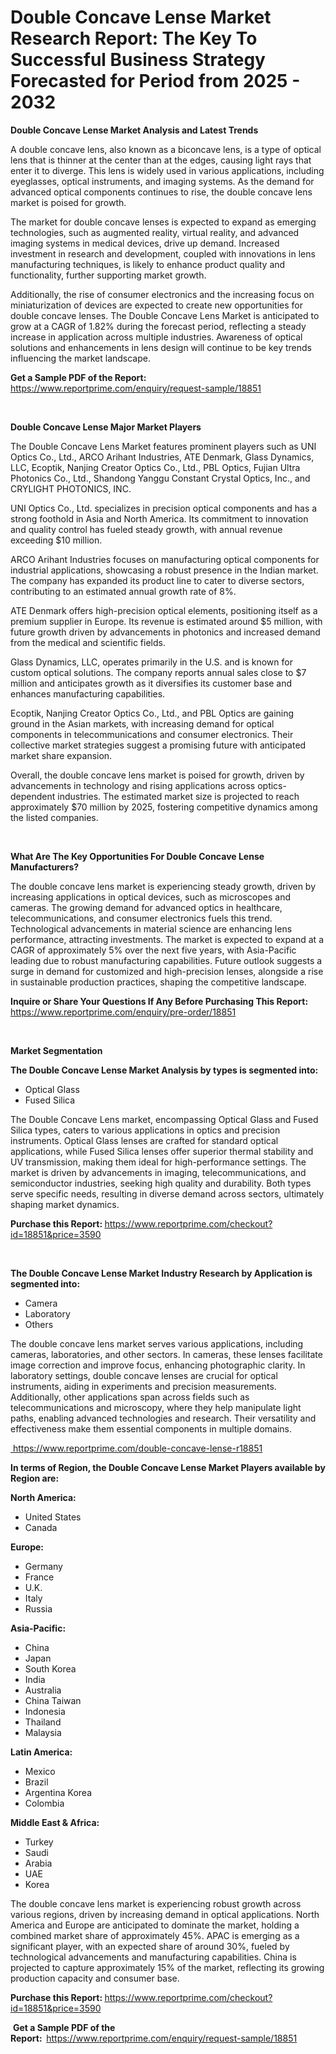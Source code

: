 <p><h1>Double Concave Lense Market Research Report: The Key To Successful Business Strategy Forecasted for Period from 2025 - 2032</h1></p><p><strong>Double Concave Lense Market Analysis and Latest Trends</strong></p>
<p><p>A double concave lens, also known as a biconcave lens, is a type of optical lens that is thinner at the center than at the edges, causing light rays that enter it to diverge. This lens is widely used in various applications, including eyeglasses, optical instruments, and imaging systems. As the demand for advanced optical components continues to rise, the double concave lens market is poised for growth.</p><p>The market for double concave lenses is expected to expand as emerging technologies, such as augmented reality, virtual reality, and advanced imaging systems in medical devices, drive up demand. Increased investment in research and development, coupled with innovations in lens manufacturing techniques, is likely to enhance product quality and functionality, further supporting market growth.</p><p>Additionally, the rise of consumer electronics and the increasing focus on miniaturization of devices are expected to create new opportunities for double concave lenses. The Double Concave Lens Market is anticipated to grow at a CAGR of 1.82% during the forecast period, reflecting a steady increase in application across multiple industries. Awareness of optical solutions and enhancements in lens design will continue to be key trends influencing the market landscape.</p></p>
<p><strong>Get a Sample PDF of the Report:&nbsp;</strong> <a href="https://www.reportprime.com/enquiry/request-sample/18851?utm_campaign=4581&utm_medium=2&utm_source=Github&utm_content=ia&utm_term=19052025&utm_id=double-concave-lense">https://www.reportprime.com/enquiry/request-sample/18851</a></p>
<p>&nbsp;</p>
<p><strong>Double Concave Lense Major Market Players</strong></p>
<p><p>The Double Concave Lens Market features prominent players such as UNI Optics Co., Ltd., ARCO Arihant Industries, ATE Denmark, Glass Dynamics, LLC, Ecoptik, Nanjing Creator Optics Co., Ltd., PBL Optics, Fujian Ultra Photonics Co., Ltd., Shandong Yanggu Constant Crystal Optics, Inc., and CRYLIGHT PHOTONICS, INC. </p><p>UNI Optics Co., Ltd. specializes in precision optical components and has a strong foothold in Asia and North America. Its commitment to innovation and quality control has fueled steady growth, with annual revenue exceeding $10 million.</p><p>ARCO Arihant Industries focuses on manufacturing optical components for industrial applications, showcasing a robust presence in the Indian market. The company has expanded its product line to cater to diverse sectors, contributing to an estimated annual growth rate of 8%.</p><p>ATE Denmark offers high-precision optical elements, positioning itself as a premium supplier in Europe. Its revenue is estimated around $5 million, with future growth driven by advancements in photonics and increased demand from the medical and scientific fields.</p><p>Glass Dynamics, LLC, operates primarily in the U.S. and is known for custom optical solutions. The company reports annual sales close to $7 million and anticipates growth as it diversifies its customer base and enhances manufacturing capabilities.</p><p>Ecoptik, Nanjing Creator Optics Co., Ltd., and PBL Optics are gaining ground in the Asian markets, with increasing demand for optical components in telecommunications and consumer electronics. Their collective market strategies suggest a promising future with anticipated market share expansion.</p><p>Overall, the double concave lens market is poised for growth, driven by advancements in technology and rising applications across optics-dependent industries. The estimated market size is projected to reach approximately $70 million by 2025, fostering competitive dynamics among the listed companies.</p></p>
<p>&nbsp;</p>
<p><strong>What Are The Key Opportunities For Double Concave Lense Manufacturers?</strong></p>
<p><p>The double concave lens market is experiencing steady growth, driven by increasing applications in optical devices, such as microscopes and cameras. The growing demand for advanced optics in healthcare, telecommunications, and consumer electronics fuels this trend. Technological advancements in material science are enhancing lens performance, attracting investments. The market is expected to expand at a CAGR of approximately 5% over the next five years, with Asia-Pacific leading due to robust manufacturing capabilities. Future outlook suggests a surge in demand for customized and high-precision lenses, alongside a rise in sustainable production practices, shaping the competitive landscape.</p></p>
<p><strong>Inquire or Share Your Questions If Any Before Purchasing This Report:</strong> <a href="https://www.reportprime.com/enquiry/pre-order/18851?utm_campaign=4581&utm_medium=2&utm_source=Github&utm_content=ia&utm_term=19052025&utm_id=double-concave-lense">https://www.reportprime.com/enquiry/pre-order/18851</a></p>
<p>&nbsp;</p>
<p><strong>Market Segmentation</strong></p>
<p><strong>The Double Concave Lense Market Analysis by types is segmented into:</strong></p>
<p><ul><li>Optical Glass</li><li>Fused Silica</li></ul></p>
<p><p>The Double Concave Lens market, encompassing Optical Glass and Fused Silica types, caters to various applications in optics and precision instruments. Optical Glass lenses are crafted for standard optical applications, while Fused Silica lenses offer superior thermal stability and UV transmission, making them ideal for high-performance settings. The market is driven by advancements in imaging, telecommunications, and semiconductor industries, seeking high quality and durability. Both types serve specific needs, resulting in diverse demand across sectors, ultimately shaping market dynamics.</p></p>
<p><strong>Purchase this Report:&nbsp;</strong><a href="https://www.reportprime.com/checkout?id=18851&price=3590&utm_campaign=4581&utm_medium=2&utm_source=Github&utm_content=ia&utm_term=19052025&utm_id=double-concave-lense">https://www.reportprime.com/checkout?id=18851&price=3590</a></p>
<p>&nbsp;</p>
<p><strong>The Double Concave Lense Market Industry Research by Application is segmented into:</strong></p>
<p><ul><li>Camera</li><li>Laboratory</li><li>Others</li></ul></p>
<p><p>The double concave lens market serves various applications, including cameras, laboratories, and other sectors. In cameras, these lenses facilitate image correction and improve focus, enhancing photographic clarity. In laboratory settings, double concave lenses are crucial for optical instruments, aiding in experiments and precision measurements. Additionally, other applications span across fields such as telecommunications and microscopy, where they help manipulate light paths, enabling advanced technologies and research. Their versatility and effectiveness make them essential components in multiple domains.</p></p>
<p><a href="https://www.reportprime.com/double-concave-lense-r18851?utm_campaign=4581&utm_medium=2&utm_source=Github&utm_content=ia&utm_term=19052025&utm_id=double-concave-lense">&nbsp;https://www.reportprime.com/double-concave-lense-r18851</a></p>
<p><strong>In terms of Region, the Double Concave Lense Market Players available by Region are:</strong></p>
<p>
    <p> <strong> North America: </strong>
        <ul>
            <li>United States</li>
            <li>Canada</li>
        </ul>
        </p> 
    <p> <strong> Europe: </strong>
        <ul>
            <li>Germany</li>
            <li>France</li>
            <li>U.K.</li>
            <li>Italy</li>
            <li>Russia</li>
        </ul>
        </p> 
    <p> <strong> Asia-Pacific: </strong>
        <ul>
            <li>China</li>
            <li>Japan</li>
            <li>South Korea</li>
            <li>India</li>
            <li>Australia</li>
            <li>China Taiwan</li>
            <li>Indonesia</li>
            <li>Thailand</li>
            <li>Malaysia</li>
        </ul>
        </p> 
    <p> <strong> Latin America: </strong>
        <ul>
            <li>Mexico</li>
            <li>Brazil</li>
            <li>Argentina Korea</li>
            <li>Colombia</li>
        </ul>
        </p> 
    <p> <strong> Middle East & Africa: </strong>
        <ul>
            <li>Turkey</li>
            <li>Saudi</li>
            <li>Arabia</li>
            <li>UAE</li>
            <li>Korea</li>
        </ul>
    </p>
    </p>
<p><p>The double concave lens market is experiencing robust growth across various regions, driven by increasing demand in optical applications. North America and Europe are anticipated to dominate the market, holding a combined market share of approximately 45%. APAC is emerging as a significant player, with an expected share of around 30%, fueled by technological advancements and manufacturing capabilities. China is projected to capture approximately 15% of the market, reflecting its growing production capacity and consumer base.</p></p>
<p><strong>Purchase this Report: </strong><a href="https://www.reportprime.com/checkout?id=18851&price=3590&utm_campaign=4581&utm_medium=2&utm_source=Github&utm_content=ia&utm_term=19052025&utm_id=double-concave-lense">https://www.reportprime.com/checkout?id=18851&price=3590</a></p>
<p>&nbsp;<strong>Get a Sample PDF of the Report:&nbsp;&nbsp;</strong><a href="https://www.reportprime.com/enquiry/request-sample/18851?utm_campaign=4581&utm_medium=2&utm_source=Github&utm_content=ia&utm_term=19052025&utm_id=double-concave-lense">https://www.reportprime.com/enquiry/request-sample/18851</a></p>
<p><strong></strong></p>
<p><p></p><p></p><p></p></p>